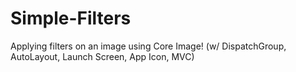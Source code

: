 # Simple-Filters
Applying filters on an image using Core Image! (w/ DispatchGroup, AutoLayout, Launch Screen, App Icon, MVC)

